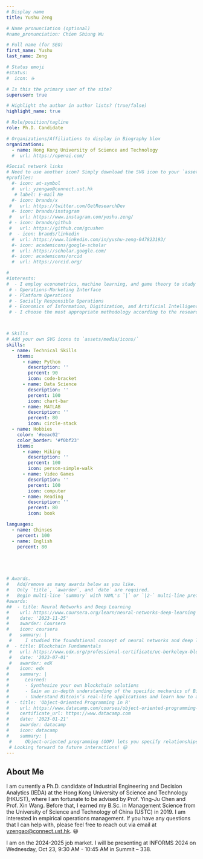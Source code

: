 ```yaml
---
# Display name
title: Yushu Zeng

# Name pronunciation (optional)
#name_pronunciation: Chien Shiung Wu

# Full name (for SEO)
first_name: Yushu
last_name: Zeng

# Status emoji
#status:
#  icon: ☕️

# Is this the primary user of the site?
superuser: true

# Highlight the author in author lists? (true/false)
highlight_name: true

# Role/position/tagline
role: Ph.D. Candidate

# Organizations/Affiliations to display in Biography blox
organizations:
  - name: Hong Kong University of Science and Technology
  #  url: https://openai.com/

#Social network links
# Need to use another icon? Simply download the SVG icon to your `assets/media/icons/` folder.
#profiles:
  #- icon: at-symbol
  #  url: yzengao@connect.ust.hk
   # label: E-mail Me
  #- icon: brands/x
 #   url: https://twitter.com/GetResearchDev
  #- icon: brands/instagram
 #   url: https://www.instagram.com/yushu.zeng/
 # - icon: brands/github
 #   url: https://github.com/gcushen
 #  - icon: brands/linkedin 
  #  url: https://www.linkedin.com/in/yushu-zeng-047823193/
  #- icon: academicons/google-scholar
  #  url: https://scholar.google.com/
  #- icon: academicons/orcid
  #  url: https://orcid.org/

#
#interests:
#  - I employ econometrics, machine learning, and game theory to study
 # - Operations-Marketing Interface 
 # - Platform Operations
 # - Socially Responsible Operations 
 # - Economics of Information, Digitization, and Artificial Intelligence
 # - I choose the most appropriate methodology according to the research problems.



# Skills
# Add your own SVG icons to `assets/media/icons/`
skills:
  - name: Technical Skills
    items:
      - name: Python
        description: ''
        percent: 90
        icon: code-bracket
      - name: Data Science
        description: ''
        percent: 100
        icon: chart-bar
      - name: MATLAB
        description: ''
        percent: 80
        icon: circle-stack
  - name: Hobbies
    color: '#eeac02'
    color_border: '#f0bf23'
    items:
      - name: Hiking
        description: ''
        percent: 100
        icon: person-simple-walk
      - name: Video Games
        description: ''
        percent: 100
        icon: computer
      - name: Reading
        description: ''
        percent: 80
        icon: book

languages:
  - name: Chinses
    percent: 100
  - name: English
    percent: 80





# Awards.
#   Add/remove as many awards below as you like.
#   Only `title`, `awarder`, and `date` are required.
#   Begin multi-line `summary` with YAML's `|` or `|2-` multi-line prefix and indent 2 spaces below.
#awards:
##  - title: Neural Networks and Deep Learning
#    url: https://www.coursera.org/learn/neural-networks-deep-learning
#    date: '2023-11-25'
#    awarder: Coursera
#    icon: coursera
 #   summary: |
 #     I studied the foundational concept of neural networks and deep learning. By the end, I was familiar with the significant technological trends driving the rise of deep learning; build, train, and apply fully connected deep neural networks; implement efficient (vectorized) neural networks; identify key parameters in a neural network’s architecture; and apply deep learning to your own applications.
#  - title: Blockchain Fundamentals
 #   url: https://www.edx.org/professional-certificate/uc-berkeleyx-blockchain-fundamentals
 #   date: '2023-07-01'
 #   awarder: edX
#    icon: edx
#    summary: |
#      Learned:
#      - Synthesize your own blockchain solutions
#      - Gain an in-depth understanding of the specific mechanics of Bitcoin
#      - Understand Bitcoin’s real-life applications and learn how to attack and destroy Bitcoin, Ethereum, smart contracts and Dapps, and alternatives to Bitcoin’s Proof-of-Work consensus algorithm
#  - title: 'Object-Oriented Programming in R'
#    url: https://www.datacamp.com/courses/object-oriented-programming-with-s3-and-r6-in-r
#    certificate_url: https://www.datacamp.com
#    date: '2023-01-21'
#    awarder: datacamp
#    icon: datacamp
#    summary: |
 #     Object-oriented programming (OOP) lets you specify relationships between functions and the objects that they can act on, helping you manage complexity in your code. This is an intermediate level course, providing an introduction to OOP, using the S3 and R6 systems. S3 is a great day-to-day R programming tool that simplifies some of the functions that you write. R6 is especially useful for industry-specific analyses, working with web APIs, and building GUIs.
 # Looking forward to future interactions! 😃
---
```


## About Me


I am currently a Ph.D. candidate of Industrial Engineering and Decision Analytics (IEDA) at the Hong Kong University of Science and Technology (HKUST), where I am fortunate to be advised by Prof. Ying-Ju Chen and Prof. Xin Wang. Before that, I earned my B.Sc. in Management Science from the University of Science and Technology of China (USTC) in 2019. 
I am interested in empirical operations management. If you have any questions that I can help with, please feel free to reach out via email at yzengao@connect.ust.hk. 😃

I am on the 2024-2025 job market. I will be presenting at INFORMS 2024 on Wednesday, Oct 23, 9:30 AM - 10:45 AM in Summit – 338.



      